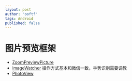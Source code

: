 ```yaml
---
layout: post
author: "ooftf"
tags: Android
published: false
---
```



# 图片预览框架
* [ZoomPreviewPicture](https://github.com/yangchaojiang/ZoomPreviewPicture)
* [ImageWatcher](https://github.com/iielse/ImageWatcher)  操作方式基本和微信一致，手势识别需要调教
* [PhotoView](https://github.com/bm-x/PhotoView)
